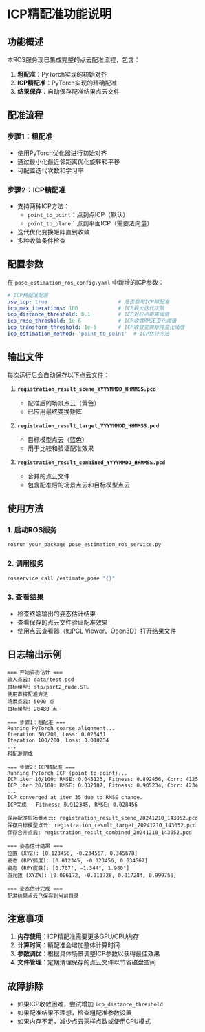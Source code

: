 # ICP精配准功能说明

## 功能概述
本ROS服务现已集成完整的点云配准流程，包含：
1. **粗配准**：PyTorch实现的初始对齐
2. **ICP精配准**：PyTorch实现的精确配准
3. **结果保存**：自动保存配准结果点云文件

## 配准流程

### 步骤1：粗配准
- 使用PyTorch优化器进行初始对齐
- 通过最小化最近邻距离优化旋转和平移
- 可配置迭代次数和学习率

### 步骤2：ICP精配准
- 支持两种ICP方法：
  - `point_to_point`：点到点ICP（默认）
  - `point_to_plane`：点到平面ICP（需要法向量）
- 迭代优化变换矩阵直到收敛
- 多种收敛条件检查

## 配置参数

在 `pose_estimation_ros_config.yaml` 中新增的ICP参数：

```yaml
# ICP精配准配置
use_icp: true                       # 是否启用ICP精配准
icp_max_iterations: 100             # ICP最大迭代次数
icp_distance_threshold: 0.1         # ICP对应点距离阈值
icp_rmse_threshold: 1e-6            # ICP收敛RMSE变化阈值
icp_transform_threshold: 1e-5       # ICP收敛变换矩阵变化阈值
icp_estimation_method: 'point_to_point'  # ICP估计方法
```

## 输出文件

每次运行后会自动保存以下点云文件：

1. **`registration_result_scene_YYYYMMDD_HHMMSS.pcd`**
   - 配准后的场景点云（黄色）
   - 已应用最终变换矩阵

2. **`registration_result_target_YYYYMMDD_HHMMSS.pcd`**
   - 目标模型点云（蓝色）
   - 用于比较和验证配准效果

3. **`registration_result_combined_YYYYMMDD_HHMMSS.pcd`**
   - 合并的点云文件
   - 包含配准后的场景点云和目标模型点云

## 使用方法

### 1. 启动ROS服务
```bash
rosrun your_package pose_estimation_ros_service.py
```

### 2. 调用服务
```bash
rosservice call /estimate_pose "{}"
```

### 3. 查看结果
- 检查终端输出的姿态估计结果
- 查看保存的点云文件验证配准效果
- 使用点云查看器（如PCL Viewer、Open3D）打开结果文件

## 日志输出示例

```
=== 开始姿态估计 ===
输入点云: data/test.pcd
目标模型: stp/part2_rude.STL
使用直接配准方法
场景点云: 5000 点
目标模型: 20480 点

=== 步骤1：粗配准 ===
Running PyTorch coarse alignment...
Iteration 50/200, Loss: 0.025431
Iteration 100/200, Loss: 0.018234
...
粗配准完成

=== 步骤2：ICP精配准 ===
Running PyTorch ICP (point_to_point)...
ICP iter 10/100: RMSE: 0.045123, Fitness: 0.892456, Corr: 4125
ICP iter 20/100: RMSE: 0.032187, Fitness: 0.905234, Corr: 4234
...
ICP converged at iter 35 due to RMSE change.
ICP完成 - Fitness: 0.912345, RMSE: 0.028456

保存配准后场景点云: registration_result_scene_20241210_143052.pcd
保存目标模型点云: registration_result_target_20241210_143052.pcd
保存合并点云: registration_result_combined_20241210_143052.pcd

=== 姿态估计结果 ===
位置 (XYZ): [0.123456, -0.234567, 0.345678]
姿态 (RPY弧度): [0.012345, -0.023456, 0.034567]
姿态 (RPY度数): [0.707°, -1.344°, 1.980°]
四元数 (XYZW): [0.006172, -0.011728, 0.017284, 0.999756]

=== 姿态估计完成 ===
配准结果点云已保存到当前目录
```

## 注意事项

1. **内存使用**：ICP精配准需要更多GPU/CPU内存
2. **计算时间**：精配准会增加整体计算时间
3. **参数调优**：根据具体场景调整ICP参数以获得最佳效果
4. **文件管理**：定期清理保存的点云文件以节省磁盘空间

## 故障排除

- 如果ICP收敛困难，尝试增加 `icp_distance_threshold`
- 如果配准结果不理想，检查粗配准参数设置
- 如果内存不足，减少点云采样点数或使用CPU模式 